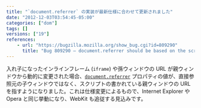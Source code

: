 ```yaml
---
title: "`document.referrer` の実装が最新仕様に合わせて更新されました"
date: "2012-12-03T03:54:45-05:00"
categories: ["dom"]
tags: []
versions: ["19"]
references:
    - url: "https://bugzilla.mozilla.org/show_bug.cgi?id=809290"
      title: "Bug 809290 – document.referrer should be based on the script entry point"
---
```

入れ子になったインラインフレーム (`iframe`) や孫ウィンドウの URL が親ウィンドウから動的に変更された場合、[`document.referrer`](https://developer.mozilla.org/docs/DOM/document.referrer) プロパティの値が、直接参照元の子ウィンドウではなく、スクリプトの書かれている親ウィンドウの URL を指すようになりました。これは仕様変更によるもので、Internet Explorer や Opera と同じ挙動になり、WebKit も追従する見込みです。
